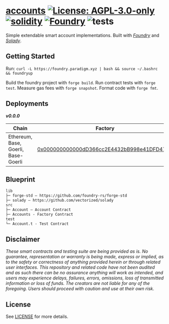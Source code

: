 # [accounts](https://github.com/nanidao/accounts)  [![License: AGPL-3.0-only](https://img.shields.io/badge/License-AGPL-black.svg)](https://opensource.org/license/agpl-v3/) [![solidity](https://img.shields.io/badge/solidity-%5E0.8.19-black)](https://docs.soliditylang.org/en/v0.8.19/) [![Foundry](https://img.shields.io/badge/Built%20with-Foundry-000000.svg)](https://getfoundry.sh/) ![tests](https://github.com/nanidao/accounts/actions/workflows/ci.yml/badge.svg)

Simple extendable smart account implementations. Built with *[Foundry](https://github.com/foundry-rs/forge-std)* and *[Solady](https://github.com/vectorized/solady)*.

## Getting Started

Run: `curl -L https://foundry.paradigm.xyz | bash && source ~/.bashrc && foundryup`

Build the foundry project with `forge build`. Run contract tests with `forge test`. Measure gas fees with `forge snapshot`. Format code with `forge fmt`.

## Deployments

***v0.0.0***

Chain           | Factory                                 | Implementation                          | Commit
----------------|-----------------------------------------|-----------------------------------------|------------------------------------------
Ethereum, Base, Goerli, Base-Goerli    | [0x000000000000dD366cc2E4432bB998e41DFD47C7](https://etherscan.io/address/0x000000000000dD366cc2E4432bB998e41DFD47C7#code) | [0x0000000000001C05075915622130c16f6febC541](https://etherscan.io/address/0x0000000000001C05075915622130c16f6febC541#code) | [77bc49fdf9f9695af1971cc6573500dfc7fb9786](https://github.com/NaniDAO/Account/commit/77bc49fdf9f9695af1971cc6573500dfc7fb9786)

## Blueprint

```txt
lib
├─ forge-std — https://github.com/foundry-rs/forge-std
├─ solady — https://github.com/vectorized/solady
src
├─ Account — Account Contract
├─ Accounts - Factory Contract
test
└─ Account.t - Test Contract
```

## Disclaimer

*These smart contracts and testing suite are being provided as is. No guarantee, representation or warranty is being made, express or implied, as to the safety or correctness of anything provided herein or through related user interfaces. This repository and related code have not been audited and as such there can be no assurance anything will work as intended, and users may experience delays, failures, errors, omissions, loss of transmitted information or loss of funds. The creators are not liable for any of the foregoing. Users should proceed with caution and use at their own risk.*

## License

See [LICENSE](./LICENSE) for more details.
